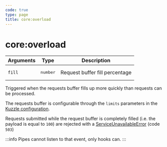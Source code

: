```yaml
---
code: true
type: page
title: core:overload
---
```


# core:overload



| Arguments | Type              | Description                    |
| --------- | ----------------- | ------------------------------ |
| `fill`    | <pre>number</pre> | Request buffer fill percentage |

Triggered when the requests buffer fills up more quickly than requests can be processed.

The requests buffer is configurable through the `limits` parameters in the [Kuzzle configuration](/core/1/guides/essentials/configuration).

Requests submitted while the request buffer is completely filled (i.e. the payload is equal to `100`) are rejected with a [ServiceUnavailableError](/core/1/api/essentials/errors#common-errors) (code `503`)

:::info
Pipes cannot listen to that event, only hooks can.
:::
